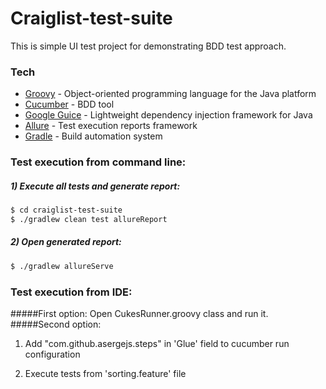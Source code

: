 # Craiglist-test-suite


This is simple UI test project for demonstrating BDD test approach.

### Tech

* [Groovy] - Object-oriented programming language for the Java platform
* [Cucumber] - BDD tool
* [Google Guice] - Lightweight dependency injection framework for Java
* [Allure] - Test execution reports framework
* [Gradle] - Build automation system


### Test execution from command line:

##### 1) Execute all tests and generate report:
```sh
$ cd craiglist-test-suite
$ ./gradlew clean test allureReport
```
##### 2) Open generated report:
```sh
$ ./gradlew allureServe
```

### Test execution from IDE:

#####First option:
 Open CukesRunner.groovy class and run it.
#####Second option:
1. Add "com.github.asergejs.steps" in 'Glue' field to cucumber run configuration
2. Execute tests from 'sorting.feature' file 
  


   [Cucumber]: <https://cucumber.io/>
   [Groovy]: <http://groovy-lang.org/>
   [Google Guice]: <https://github.com/google/guice/>
   [Allure]: <http://allure.qatools.ru/>
   [Gradle]: <https://gradle.org/>

  
